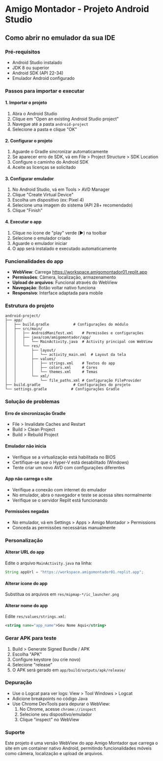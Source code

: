 # Amigo Montador - Projeto Android Studio

## Como abrir no emulador da sua IDE

### Pré-requisitos
- Android Studio instalado
- JDK 8 ou superior
- Android SDK (API 22-34)
- Emulador Android configurado

### Passos para importar e executar

#### 1. Importar o projeto
1. Abra o Android Studio
2. Clique em "Open an existing Android Studio project"
3. Navegue até a pasta `android-project`
4. Selecione a pasta e clique "OK"

#### 2. Configurar o projeto
1. Aguarde o Gradle sincronizar automaticamente
2. Se aparecer erro de SDK, vá em File > Project Structure > SDK Location
3. Configure o caminho do Android SDK
4. Aceite as licenças se solicitado

#### 3. Configurar emulador
1. No Android Studio, vá em Tools > AVD Manager
2. Clique "Create Virtual Device"
3. Escolha um dispositivo (ex: Pixel 4)
4. Selecione uma imagem do sistema (API 28+ recomendado)
5. Clique "Finish"

#### 4. Executar o app
1. Clique no ícone de "play" verde (▶️) na toolbar
2. Selecione o emulador criado
3. Aguarde o emulador iniciar
4. O app será instalado e executado automaticamente

### Funcionalidades do app

- **WebView**: Carrega https://workspace.amigomontador01.replit.app
- **Permissões**: Câmera, localização, armazenamento
- **Upload de arquivos**: Funcional através do WebView
- **Navegação**: Botão voltar nativo funciona
- **Responsivo**: Interface adaptada para mobile

### Estrutura do projeto

```
android-project/
├── app/
│   ├── build.gradle           # Configurações do módulo
│   ├── src/main/
│   │   ├── AndroidManifest.xml    # Permissões e configurações
│   │   ├── java/com/amigomontador/app/
│   │   │   └── MainActivity.java  # Activity principal com WebView
│   │   └── res/
│   │       ├── layout/
│   │       │   └── activity_main.xml  # Layout da tela
│   │       ├── values/
│   │       │   ├── strings.xml    # Textos do app
│   │       │   ├── colors.xml     # Cores
│   │       │   └── themes.xml     # Temas
│   │       └── xml/
│   │           └── file_paths.xml # Configuração FileProvider
├── build.gradle               # Configurações do projeto
└── settings.gradle           # Configurações Gradle
```

### Solução de problemas

#### Erro de sincronização Gradle
- File > Invalidate Caches and Restart
- Build > Clean Project
- Build > Rebuild Project

#### Emulador não inicia
- Verifique se a virtualização está habilitada no BIOS
- Certifique-se que o Hyper-V está desabilitado (Windows)
- Tente criar um novo AVD com configurações diferentes

#### App não carrega o site
- Verifique a conexão com internet do emulador
- No emulador, abra o navegador e teste se acessa sites normalmente
- Verifique se o servidor Replit está funcionando

#### Permissões negadas
- No emulador, vá em Settings > Apps > Amigo Montador > Permissions
- Conceda as permissões necessárias manualmente

### Personalização

#### Alterar URL do app
Edite o arquivo `MainActivity.java` na linha:
```java
String appUrl = "https://workspace.amigomontador01.replit.app";
```

#### Alterar ícone do app
Substitua os arquivos em `res/mipmap-*/ic_launcher.png`

#### Alterar nome do app
Edite `res/values/strings.xml`:
```xml
<string name="app_name">Seu Nome Aqui</string>
```

### Gerar APK para teste

1. Build > Generate Signed Bundle / APK
2. Escolha "APK"
3. Configure keystore (ou crie novo)
4. Selecione "release"
5. O APK será gerado em `app/build/outputs/apk/release/`

### Depuração

- Use o Logcat para ver logs: View > Tool Windows > Logcat
- Adicione breakpoints no código Java
- Use Chrome DevTools para depurar o WebView:
  1. No Chrome, acesse `chrome://inspect`
  2. Selecione seu dispositivo/emulador
  3. Clique "inspect" no WebView

### Suporte

Este projeto é uma versão WebView do app Amigo Montador que carrega o site em um container nativo Android, permitindo funcionalidades móveis como câmera, localização e upload de arquivos.